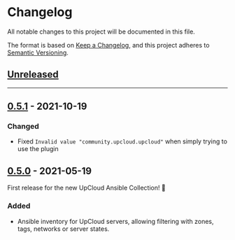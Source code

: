 # Changelog

All notable changes to this project will be documented in this file.

The format is based on [Keep a Changelog](https://keepachangelog.com/en/1.0.0/),
and this project adheres to [Semantic Versioning](https://semver.org/spec/v2.0.0.html).

## [Unreleased]

---

## [0.5.1] - 2021-10-19

### Changed
- Fixed `Invalid value "community.upcloud.upcloud"` when simply trying to use the plugin

## [0.5.0] - 2021-05-19

First release for the new UpCloud Ansible Collection! :tada:

### Added

- Ansible inventory for UpCloud servers, allowing filtering with zones, tags, networks or server states.

[Unreleased]: https://github.com/UpCloudLtd/upcloud-ansible-collection/compare/v0.5.0...HEAD
[0.5.1]: https://github.com/UpCloudLtd/upcloud-ansible-collection/compare/v0.5.0...v0.5.1
[0.5.0]: https://github.com/UpCloudLtd/upcloud-ansible-collection/releases/tag/v0.5.0

